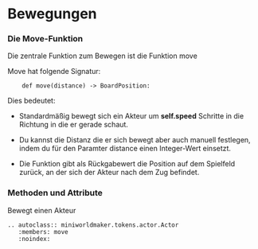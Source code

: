 Bewegungen
==========

### Die Move-Funktion
Die zentrale Funktion zum Bewegen ist die Funktion move

Move hat folgende Signatur:

```
    def move(distance) -> BoardPosition:
```

Dies bedeutet:
  
  * Standardmäßig bewegt sich ein Akteur um **self.speed** Schritte in die Richtung in die er gerade schaut.
  
  * Du kannst die Distanz die er sich bewegt aber auch manuell festlegen, indem du für den Paramter distance einen Integer-Wert einsetzt.
  
  * Die Funktion gibt als Rückgabewert die Position auf dem Spielfeld zurück, an der sich der Akteur nach dem Zug befindet.
  
### Methoden und Attribute

Bewegt einen Akteur

```eval_rst
.. autoclass:: miniworldmaker.tokens.actor.Actor
   :members: move
   :noindex:
```